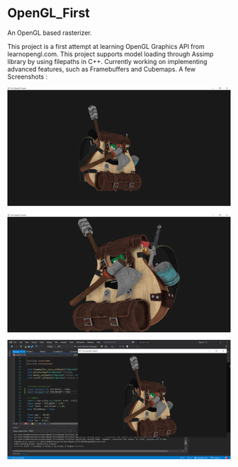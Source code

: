 # OpenGL_First
An OpenGL based rasterizer.

This project is a first attempt at learning OpenGL Graphics API from learnopengl.com. This project supports model loading through Assimp library by using filepaths in C++.
Currently working on implementing advanced features, such as Framebuffers and Cubemaps.
A few Screenshots : 

![Render 1](https://github.com/SIDD017/OpenGL_First/blob/master/Renders/Screenshot%20(18).png)

![Render 2](https://github.com/SIDD017/OpenGL_First/blob/master/Renders/Screenshot%20(19).png)

![Render 3](https://github.com/SIDD017/OpenGL_First/blob/master/Renders/Screenshot%20(20).png)
